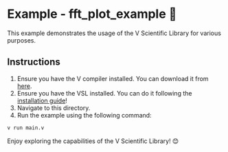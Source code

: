 # Example - fft_plot_example 📘

This example demonstrates the usage of the V Scientific Library for various purposes.

## Instructions

1. Ensure you have the V compiler installed. You can download it from [here](https://vlang.io).
2. Ensure you have the VSL installed. You can do it following the [installation guide](https://github.com/vlang/vsl?tab=readme-ov-file#-installation)!
3. Navigate to this directory.
4. Run the example using the following command:

```sh
v run main.v
```

Enjoy exploring the capabilities of the V Scientific Library! 😊
